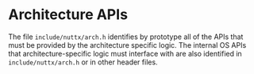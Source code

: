 # Architecture APIs

The file `include/nuttx/arch.h` identifies by prototype all of the APIs
that must be provided by the architecture specific logic. The internal
OS APIs that architecture-specific logic must interface with are also
identified in `include/nuttx/arch.h` or in other header files.
